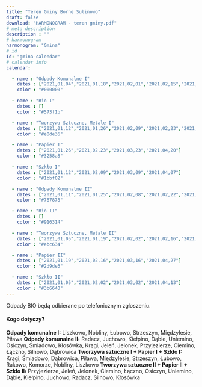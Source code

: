 ```yaml
---
title: "Teren Gminy Borne Sulinowo"
draft: false
download: "HARMONOGRAM - teren gminy.pdf"
# meta description
description : ""
# harmonogram
harmonogram: "Gmina"
# id
Id: "gmina-calendar"
# calendar info
calendar:

  - name : "Odpady Komunalne I"
    dates : ["2021,01,04","2021,01,18","2021,02,01","2021,02,15","2021,03,01","2021,03,15","2021,03,29","2021,04,12","2021,04,26"]
    color : "#000000"

  - name : "Bio I"
    dates : []
    color : "#573f1b"

  - name : "Tworzywa Sztuczne, Metale I"
    dates : ["2021,01,12","2021,01,26","2021,02,09","2021,02,23","2021,03,09","2021,03,23","2021,04,07","2021,04,19"]
    color : "#e0de36"

  - name : "Papier I"
    dates : ["2021,01,26","2021,02,23","2021,03,23","2021,04,20"]
    color : "#3258a8"

  - name : "Szkło I"
    dates : ["2021,01,12","2021,02,09","2021,03,09","2021,04,07"]
    color : "#1bbf02"

  - name : "Odpady Komunalne II"
    dates : ["2021,01,11","2021,01,25","2021,02,08","2021,02,22","2021,03,08","2021,03,22","2021,04,06","2021,04,19"]
    color : "#787878"

  - name : "Bio II"
    dates : []
    color : "#916314"

  - name : "Tworzywa Sztuczne, Metale II"
    dates : ["2021,01,05","2021,01,19","2021,02,02","2021,02,16","2021,03,02","2021,03,16","2021,03,30","2021,04,13","2021,04,27"]
    color : "#ebc634"

  - name : "Papier II"
    dates : ["2021,01,19","2021,02,16","2021,03,16","2021,04,27"]
    color : "#2d9de3"

  - name : "Szkło II"
    dates : ["2021,01,05","2021,02,02","2021,03,02","2021,04,13"]
    color : "#3b6640"
---
```


Odpady BIO będą odbierane po telefonicznym zgłoszeniu.

#### Kogo dotyczy?

**Odpady komunalne I:** Liszkowo, Nobliny, Łubowo, Strzeszyn, Międzylesie, Piława
**Odpady komunalne II:** Radacz, Juchowo, Kiełpino, Dąbie, Uniemino, Osiczyn, Śmiadowo, Kłosówka, Krągi, Jeleń, Jelonek, Przyjezierze, Ciemino, Łączno, Silnowo, Dąbrowica
**Tworzywa sztuczne I + Papier I + Szkło I:** Krągi, Śmiadowo, Dąbrowica, Piława, Międzylesie, Strzeszyn, Łubowo, Rakowo, Komorze, Nobliny, Liszkowo
**Tworzywa sztuczne II + Papier II + Szkło II:** Przyjezierze, Jeleń, Jelonek, Ciemino, Łączno, Osiczyn, Uniemino, Dąbie, Kiełpino, Juchowo, Radacz, Silnowo, Kłosówka
